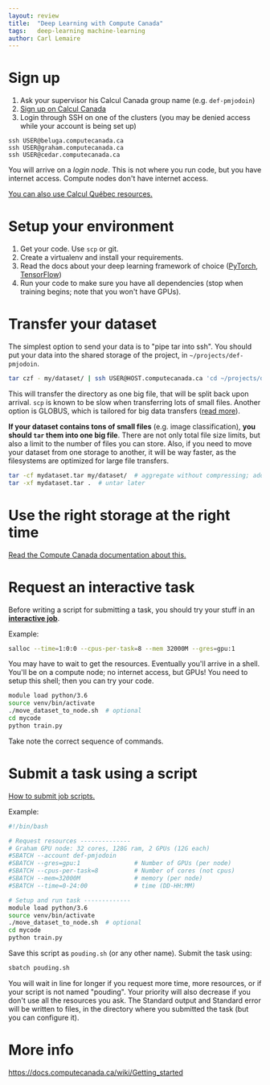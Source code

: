 ```yaml
---
layout: review
title:  "Deep Learning with Compute Canada"
tags:   deep-learning machine-learning
author: Carl Lemaire
---
```


# Sign up

1. Ask your supervisor his Calcul Canada group name (e.g. `def-pmjodoin`)
2. [Sign up on Calcul Canada](https://www.computecanada.ca/research-portal/account-management/apply-for-an-account/)
3. Login through SSH on one of the clusters (you may be denied access while your account is being set up)

```
ssh USER@beluga.computecanada.ca
ssh USER@graham.computecanada.ca
ssh USER@cedar.computecanada.ca
```

You will arrive on a _login node_. This is not where you run code, but you have internet access. Compute nodes don't have internet access.

[You can also use Calcul Québec resources.](https://wiki.calculquebec.ca/w/Accueil)

# Setup your environment

1. Get your code. Use `scp` or git.
2. Create a virtualenv and install your requirements.
3. Read the docs about your deep learning framework of choice ([PyTorch](https://docs.computecanada.ca/wiki/PyTorch), [TensorFlow](https://docs.computecanada.ca/wiki/TensorFlow))
4. Run your code to make sure you have all dependencies (stop when training begins; note that you won't have GPUs).

# Transfer your dataset

The simplest option to send your data is to "pipe tar into ssh". You should put your data into the shared storage of the project, in `~/projects/def-pmjodoin`.

```bash
tar czf - my/dataset/ | ssh USER@HOST.computecanada.ca 'cd ~/projects/def-pmjodoin/data && tar xvzf -'
```

This will transfer the directory as one big file, that will be split back upon arrival. `scp` is known to be slow when transferring lots of small files. Another option is GLOBUS, which is tailored for big data transfers ([read more](https://wiki.calculquebec.ca/w/Globus/fr)).

**If your dataset contains tons of small files** (e.g. image classification), **you should `tar` them into one big file**. There are not only total file size limits, but also a limit to the number of files you can store. Also, if you need to move your dataset from one storage to another, it will be way faster, as the filesystems are optimized for large file transfers.

```bash
tar -cf mydataset.tar my/dataset/  # aggregate without compressing; add z to compress
tar -xf mydataset.tar .  # untar later
```

# Use the right storage at the right time

[Read the Compute Canada documentation about this.](https://docs.computecanada.ca/wiki/Storage_and_file_management)

# Request an interactive task

Before writing a script for submitting a task, you should try your stuff in an [**interactive job**](https://docs.computecanada.ca/wiki/Running_jobs#Interactive_jobs).

Example:
```bash
salloc --time=1:0:0 --cpus-per-task=8 --mem 32000M --gres=gpu:1
```

You may have to wait to get the resources. Eventually you'll arrive in a shell. You'll be on a compute node; no internet access, but GPUs! You need to setup this shell; then you can try your code.

```bash
module load python/3.6
source venv/bin/activate
./move_dataset_to_node.sh  # optional
cd mycode
python train.py
```

Take note the correct sequence of commands.

# Submit a task using a script

[How to submit job scripts.](https://docs.computecanada.ca/wiki/Running_jobs#Use_sbatch_to_submit_jobs)

Example:
```bash
#!/bin/bash

# Request resources --------------
# Graham GPU node: 32 cores, 128G ram, 2 GPUs (12G each)
#SBATCH --account def-pmjodoin
#SBATCH --gres=gpu:1               # Number of GPUs (per node)
#SBATCH --cpus-per-task=8          # Number of cores (not cpus)
#SBATCH --mem=32000M               # memory (per node)
#SBATCH --time=0-24:00             # time (DD-HH:MM)

# Setup and run task -------------
module load python/3.6
source venv/bin/activate
./move_dataset_to_node.sh  # optional
cd mycode
python train.py
```

Save this script as `pouding.sh` (or any other name). Submit the task using:

```bash
sbatch pouding.sh
```

You will wait in line for longer if you request more time, more resources, or if your script is not named "pouding". Your priority will also decrease if you don't use all the resources you ask. The Standard output and Standard error will be written to files, in the directory where you submitted the task (but you can configure it).

# More info

<https://docs.computecanada.ca/wiki/Getting_started>

